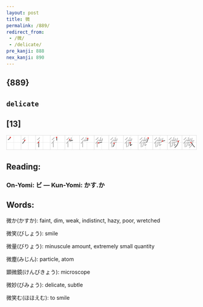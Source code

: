 ```yaml
---
layout: post
title: 微
permalink: /889/
redirect_from:
 - /微/
 - /delicate/
pre_kanji: 888
nex_kanji: 890
---
```


## {889}

## `delicate`

## [13]

<div class="stroke"><img src="../images/E5BEAE.png" /></div>

## Reading:

### On-Yomi: ビ &mdash; Kun-Yomi: かす.か

## Words:

微か(かすか): faint, dim, weak, indistinct, hazy, poor, wretched

微笑(びしょう): smile

微量(びりょう): minuscule amount, extremely small quantity

微塵(みじん): particle, atom

顕微鏡(けんびきょう): microscope

微妙(びみょう): delicate, subtle

微笑む(ほほえむ): to smile
